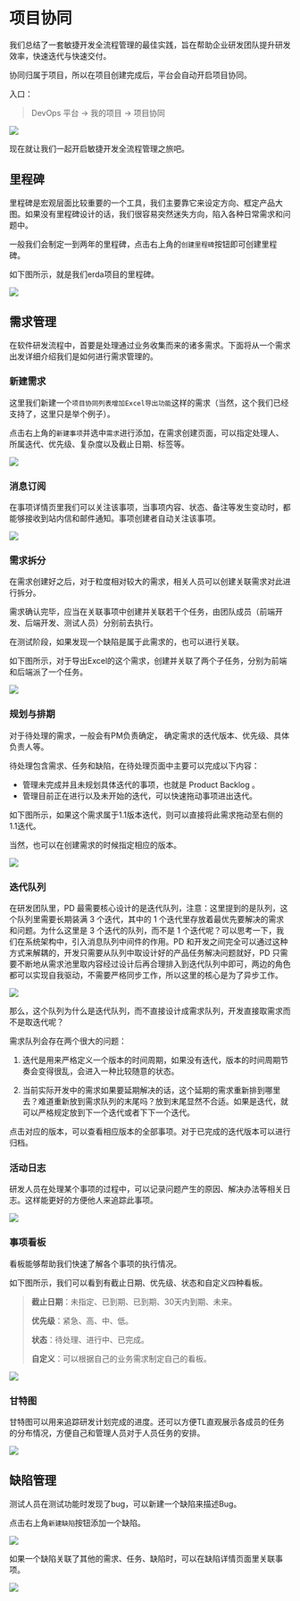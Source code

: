 # 项目协同

我们总结了一套敏捷开发全流程管理的最佳实践，旨在帮助企业研发团队提升研发效率，快速迭代与快速交付。

协同归属于项目，所以在项目创建完成后，平台会自动开启项目协同。

入口：

> DevOps 平台 -> 我的项目 -> 项目协同

![](//terminus-paas.oss-cn-hangzhou.aliyuncs.com/paas-doc/2021/07/28/a9547836-7654-4bbb-83d3-aa4ab4dc03f6.png)

现在就让我们一起开启敏捷开发全流程管理之旅吧。

## 里程碑

里程碑是宏观层面比较重要的一个工具，我们主要靠它来设定方向、框定产品大图。如果没有里程碑设计的话，我们很容易突然迷失方向，陷入各种日常需求和问题中。

一般我们会制定一到两年的里程碑，点击右上角的`创建里程碑`按钮即可创建里程碑。

如下图所示，就是我们erda项目的里程碑。

![](//terminus-paas.oss-cn-hangzhou.aliyuncs.com/paas-doc/2021/07/28/903f1895-f9a6-4b2b-9a93-31ae8ccf0041.png)

## 需求管理

在软件研发流程中，首要是处理通过业务收集而来的诸多需求。下面将从一个需求出发详细介绍我们是如何进行需求管理的。

### 新建需求

这里我们新建一个`项目协同列表增加Excel导出功能`这样的需求（当然，这个我们已经支持了，这里只是举个例子）。

点击右上角的`新建事项`并选中`需求`进行添加，在需求创建页面，可以指定处理人、所属迭代、优先级、复杂度以及截止日期、标签等。

![](//terminus-paas.oss-cn-hangzhou.aliyuncs.com/paas-doc/2021/07/28/31db229b-0ef8-472f-aeb1-74e59165be01.png)

### 消息订阅

在事项详情页里我们可以关注该事项，当事项内容、状态、备注等发生变动时，都能够接收到站内信和邮件通知。事项创建者自动关注该事项。

![](//terminus-paas.oss-cn-hangzhou.aliyuncs.com/paas-doc/2021/07/30/bacfe99f-ddd7-48b8-bb33-bd93d784e2da.png)

### 需求拆分

在需求创建好之后，对于粒度相对较大的需求，相关人员可以创建关联需求对此进行拆分。

需求确认完毕，应当在关联事项中创建并关联若干个任务，由团队成员（前端开发、后端开发、测试人员）分别前去执行。

在测试阶段，如果发现一个缺陷是属于此需求的，也可以进行关联。

如下图所示，对于导出Excel的这个需求，创建并关联了两个子任务，分别为前端和后端派了一个任务。

![](//terminus-paas.oss-cn-hangzhou.aliyuncs.com/paas-doc/2021/07/28/88d03962-4386-49b6-993c-f99fa5223cf4.png)

### 规划与排期

对于待处理的需求，一般会有PM负责确定， 确定需求的迭代版本、优先级、具体负责人等。

待处理包含需求、任务和缺陷，在待处理页面中主要可以完成以下内容：

* 管理未完成并且未规划具体迭代的事项，也就是 Product Backlog 。
* 管理目前正在进行以及未开始的迭代，可以快速拖动事项进出迭代。

如下图所示，如果这个需求属于1.1版本迭代，则可以直接将此需求拖动至右侧的1.1迭代。

当然，也可以在创建需求的时候指定相应的版本。

![](//terminus-paas.oss-cn-hangzhou.aliyuncs.com/paas-doc/2021/07/28/24f4f567-4a36-49b9-b1b8-c4304df778d4.png)

### 迭代队列

在研发团队里，PD 最需要核心设计的是迭代队列，注意：这里提到的是队列，这个队列里需要长期装满 3 个迭代，其中的 1 个迭代里存放着最优先要解决的需求和问题。为什么这里是 3 个迭代的队列，而不是 1 个迭代呢？可以思考一下，我们在系统架构中，引入消息队列中间件的作用。PD 和开发之间完全可以通过这种方式来解耦的，开发只需要从队列中取设计好的产品任务解决问题就好，PD 只需要不断地从需求池里取内容经过设计后再合理排入到迭代队列中即可，两边的角色都可以实现自我驱动，不需要严格同步工作，所以这里的核心是为了异步工作。

![](//terminus-paas.oss-cn-hangzhou.aliyuncs.com/paas-doc/2021/07/28/7996e364-a856-40cc-9b81-834afd339549.png)

那么，这个队列为什么是迭代队列，而不直接设计成需求队列，开发直接取需求而不是取迭代呢？

需求队列会存在两个很大的问题：

1. 迭代是用来严格定义一个版本的时间周期，如果没有迭代，版本的时间周期节奏会变得很乱，会进入一种比较随意的状态。

2. 当前实际开发中的需求如果要延期解决的话，这个延期的需求重新排到哪里去？难道重新放到需求队列的末尾吗？放到末尾显然不合适。如果是迭代，就可以严格规定放到下一个迭代或者下下一个迭代。

点击对应的版本，可以查看相应版本的全部事项。对于已完成的迭代版本可以进行归档。

### 活动日志

研发人员在处理某个事项的过程中，可以记录问题产生的原因、解决办法等相关日志。这样能更好的方便他人来追踪此事项。

![](//terminus-paas.oss-cn-hangzhou.aliyuncs.com/paas-doc/2021/07/28/f51d0b98-35b7-4917-8367-5da7442617c7.png)

### 事项看板

看板能够帮助我们快速了解各个事项的执行情况。

如下图所示，我们可以看到有截止日期、优先级、状态和自定义四种看板。

> **截止日期**：未指定、已到期、已到期、30天内到期、未来。
>
> **优先级**：紧急、高、中、低。
>
> **状态**：待处理、进行中、已完成。
>
> **自定义**：可以根据自己的业务需求制定自己的看板。

![](//terminus-paas.oss-cn-hangzhou.aliyuncs.com/paas-doc/2021/07/30/ffa82283-1706-49fc-9d86-c929647d3719.png)

### 甘特图

甘特图可以用来追踪研发计划完成的进度。还可以方便TL直观展示各成员的任务的分布情况，方便自己和管理人员对于人员任务的安排。

![](//terminus-paas.oss-cn-hangzhou.aliyuncs.com/paas-doc/2021/07/28/13b789a5-24f3-4683-94e9-512fadc51a24.png)

## 缺陷管理

测试人员在测试功能时发现了bug，可以新建一个缺陷来描述Bug。

点击右上角`新建缺陷`按钮添加一个缺陷。

![](//terminus-paas.oss-cn-hangzhou.aliyuncs.com/paas-doc/2021/07/28/52783e97-7ada-4d22-abb7-ef1b5aebf0be.png)

如果一个缺陷关联了其他的需求、任务、缺陷时，可以在缺陷详情页面里关联事项。

![](//terminus-paas.oss-cn-hangzhou.aliyuncs.com/paas-doc/2021/07/28/1747b5e5-256f-4175-8c7d-d3151e0f4261.png)

